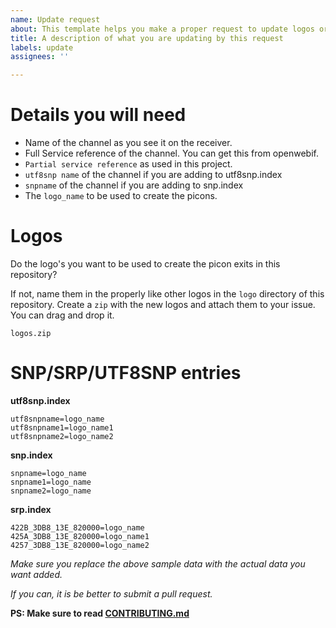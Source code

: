 ```yaml
---
name: Update request
about: This template helps you make a proper request to update logos or *.index entries
title: A description of what you are updating by this request
labels: update
assignees: ''

---
```


# Details you will need

- Name of the channel as you see it on the receiver.
- Full Service reference of the channel. You can get this from openwebif.
- `Partial service reference` as used in this project. 
- `utf8snp name` of the channel if you are adding to utf8snp.index
- `snpname` of the channel if you are adding to snp.index
- The `logo_name` to be used to create the picons.


# Logos

Do the logo's you want to be used to create the picon exits in this repository?

If not, name them in the properly like other logos in the `logo` directory of this repository.
Create a `zip` with the new logos and attach them to your issue. You can drag and drop it.

```
logos.zip
```


# SNP/SRP/UTF8SNP entries

**utf8snp.index**
```
utf8snpname=logo_name
utf8snpname1=logo_name1
utf8snpname2=logo_name2
```

**snp.index**
```
snpname=logo_name
snpname1=logo_name
snpname2=logo_name
```

**srp.index**
```
422B_3DB8_13E_820000=logo_name
425A_3DB8_13E_820000=logo_name1
4257_3DB8_13E_820000=logo_name2
```

_Make sure you replace the above sample data with the actual data you want added._

_If you can, it is be better to submit a pull request._


**PS: Make sure to read [CONTRIBUTING.md](https://github.com/picons/picons/blob/master/CONTRIBUTING.md)**
